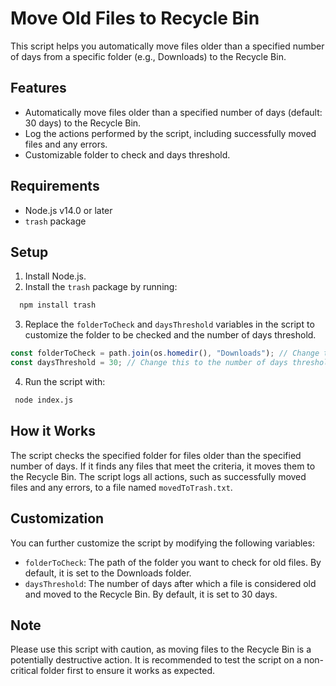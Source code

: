 # Move Old Files to Recycle Bin

This script helps you automatically move files older than a specified number of days from a specific folder (e.g., Downloads) to the Recycle Bin.

## Features

- Automatically move files older than a specified number of days (default: 30 days) to the Recycle Bin.
- Log the actions performed by the script, including successfully moved files and any errors.
- Customizable folder to check and days threshold.

## Requirements

- Node.js v14.0 or later
- `trash` package

## Setup

1. Install Node.js.
2. Install the `trash` package by running:

```bash
  npm install trash
```

3. Replace the `folderToCheck` and `daysThreshold` variables in the script to customize the folder to be checked and the number of days threshold.

```js
const folderToCheck = path.join(os.homedir(), "Downloads"); // Change this to the folder you want to check
const daysThreshold = 30; // Change this to the number of days threshold
```

4. Run the script with:

```bash
 node index.js
```

## How it Works

The script checks the specified folder for files older than the specified number of days. If it finds any files that meet the criteria, it moves them to the Recycle Bin. The script logs all actions, such as successfully moved files and any errors, to a file named `movedToTrash.txt`.

## Customization

You can further customize the script by modifying the following variables:

- `folderToCheck`: The path of the folder you want to check for old files. By default, it is set to the Downloads folder.
- `daysThreshold`: The number of days after which a file is considered old and moved to the Recycle Bin. By default, it is set to 30 days.

## Note

Please use this script with caution, as moving files to the Recycle Bin is a potentially destructive action. It is recommended to test the script on a non-critical folder first to ensure it works as expected.
